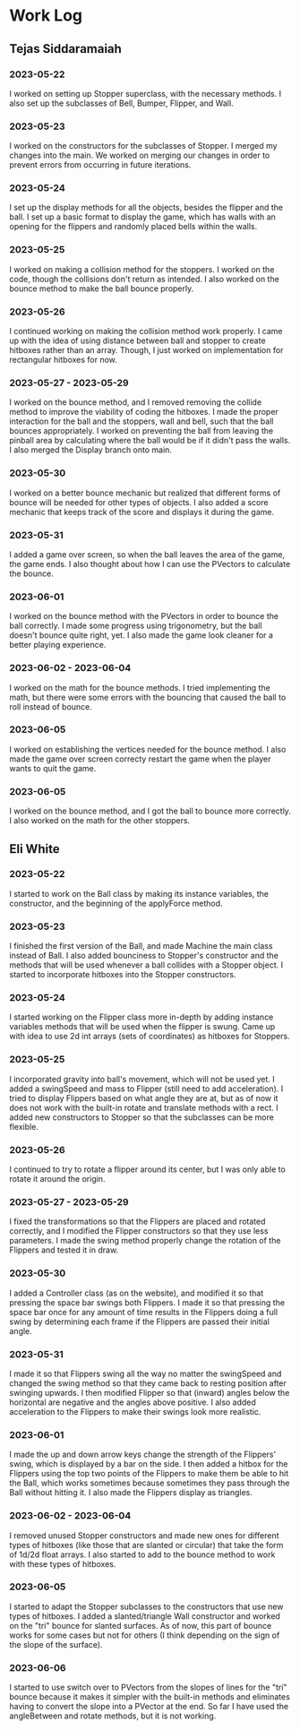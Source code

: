 # Work Log

## Tejas Siddaramaiah

### 2023-05-22

I worked on setting up Stopper superclass, with the necessary methods. I also set up the subclasses of Bell, Bumper, Flipper, and Wall.

### 2023-05-23

I worked on the constructors for the subclasses of Stopper. I merged my changes into the main. We worked on merging our changes in order to prevent errors from occurring in future iterations.

### 2023-05-24

I set up the display methods for all the objects, besides the flipper and the ball. I set up a basic format to display the game, which has walls with an opening for the flippers and randomly placed bells within the walls.

### 2023-05-25

I worked on making a collision method for the stoppers. I worked on the code, though the collisions don't return as intended. I also worked on the bounce method to make the ball bounce properly.

### 2023-05-26

I continued working on making the collision method work properly. I came up with the idea of using distance between ball and stopper to create hitboxes rather than an array. Though, I just worked on implementation for rectangular hitboxes for now.

### 2023-05-27 - 2023-05-29

I worked on the bounce method, and I removed removing the collide method to improve the viability of coding the hitboxes. I made the proper interaction for the ball and the stoppers, wall and bell, such that the ball bounces appropriately. I worked on preventing the ball from leaving the pinball area by calculating where the ball would be if it didn't pass the walls. I also merged the Display branch onto main.

### 2023-05-30

I worked on a better bounce mechanic but realized that different forms of bounce will be needed for other types of objects. I also added a score mechanic that keeps track of the score and displays it during the game.

### 2023-05-31

I added a game over screen, so when the ball leaves the area of the game, the game ends. I also thought about how I can use the PVectors to calculate the bounce.

### 2023-06-01

I worked on the bounce method with the PVectors in order to bounce the ball correctly. I made some progress using trigonometry, but the ball doesn't bounce quite right, yet. I also made the game look cleaner for a better playing experience.

### 2023-06-02 - 2023-06-04

I worked on the math for the bounce methods. I tried implementing the math, but there were some errors with the bouncing that caused the ball to roll instead of bounce.

### 2023-06-05

I worked on establishing the vertices needed for the bounce method. I also made the game over screen correcty restart the game when the player wants to quit the game.

### 2023-06-05

I worked on the bounce method, and I got the ball to bounce more correctly. I also worked on the math for the other stoppers.

## Eli White

### 2023-05-22

I started to work on the Ball class by making its instance variables, the constructor, and the beginning of the applyForce method.

### 2023-05-23

I finished the first version of the Ball, and made Machine the main class instead of Ball. I also added bounciness to Stopper's constructor and the methods that will be used whenever a ball collides with a Stopper object. I started to incorporate hitboxes into the Stopper constructors.

### 2023-05-24

I started working on the Flipper class more in-depth by adding instance variables methods that will be used when the flipper is swung. Came up with idea to use 2d int arrays (sets of coordinates) as hitboxes for Stoppers.

### 2023-05-25

I incorporated gravity into ball's movement, which will not be used yet. I added a swingSpeed and mass to Flipper (still need to add acceleration). I tried to display Flippers based on what angle they are at, but as of now it does not work with the built-in rotate and translate methods with a rect. I added new constructors to Stopper so that the subclasses can be more flexible.

### 2023-05-26

I continued to try to rotate a flipper around its center, but I was only able to rotate it around the origin.

### 2023-05-27 - 2023-05-29

I fixed the transformations so that the Flippers are placed and rotated correctly, and I modified the Flipper constructors so that they use less parameters. I made the swing method properly change the rotation of the Flippers and tested it in draw.

### 2023-05-30

I added a Controller class (as on the website), and modified it so that pressing the space bar swings both Flippers. I made it so that pressing the space bar once for any amount of time results in the Flippers doing a full swing by determining each frame if the Flippers are passed their initial angle.

### 2023-05-31

I made it so that Flippers swing all the way no matter the swingSpeed and changed the swing method so that they came back to resting position after swinging upwards. I then modified Flipper so that (inward) angles below the horizontal are negative and the angles above positive. I also added acceleration to the Flippers to make their swings look more realistic.

### 2023-06-01

I made the up and down arrow keys change the strength of the Flippers' swing, which is displayed by a bar on the side. I then added a hitbox for the Flippers using the top two points of the Flippers to make them be able to hit the Ball, which works sometimes because sometimes they pass through the Ball without hitting it. I also made the Flippers display as triangles.

### 2023-06-02 - 2023-06-04

I removed unused Stopper constructors and made new ones for different types of hitboxes (like those that are slanted or circular) that take the form of 1d/2d float arrays. I also started to add to the bounce method to work with these types of hitboxes.

### 2023-06-05

I started to adapt the Stopper subclasses to the constructors that use new types of hitboxes. I added a slanted/triangle Wall constructor and worked on the "tri" bounce for slanted surfaces. As of now, this part of bounce works for some cases but not for others (I think depending on the sign of the slope of the surface).

### 2023-06-06

I started to use switch over to PVectors from the slopes of lines for the "tri" bounce because it makes it simpler with the built-in methods and eliminates having to convert the slope into a PVector at the end. So far I have used the angleBetween and rotate methods, but it is not working.

